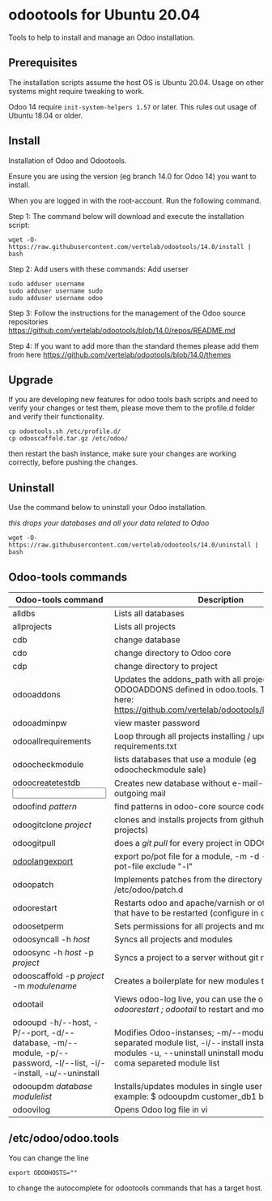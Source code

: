 # odootools for Ubuntu 20.04

Tools to help to install and manage an Odoo installation.

## Prerequisites

The installation scripts assume the host OS is Ubuntu 20.04. Usage on other 
systems might require tweaking to work.

Odoo 14 require `init-system-helpers 1.57` or later. This rules out usage of
Ubuntu 18.04 or older.

## Install

Installation of Odoo and Odootools.

Ensure you are using the version (eg branch 14.0 for Odoo 14) you want to install.

When you are logged in with the root-account. Run the following command.

Step 1: The command below will download and execute the installation script:
```
wget -O- https://raw.githubusercontent.com/vertelab/odootools/14.0/install | bash
```

Step 2: Add users with these commands:
Add userser
```
sudo adduser username
sudo adduser username sudo
sudo adduser username odoo
```
Step 3: Follow the instructions for the management of the Odoo source repositories
https://github.com/vertelab/odootools/blob/14.0/repos/README.md

Step 4: If you want to add more than the standard themes please add them from here
https://github.com/vertelab/odootools/blob/14.0/themes

## Upgrade

If you are developing new features for odoo tools bash scripts and need to verify your changes
or test them, please move them to the profile.d folder and verify their functionality.

```
cp odootools.sh /etc/profile.d/
cp odooscaffold.tar.gz /etc/odoo/
```

then restart the bash instance, make sure your changes are working correctly, before pushing the changes.


## Uninstall

Use the command below to uninstall your Odoo installation.

*this drops your databases and all your data related to Odoo*
```
wget -O- https://raw.githubusercontent.com/vertelab/odootools/14.0/uninstall | bash
```


## Odoo-tools commands

Odoo-tools command |Description
--- | ---
 alldbs                    | Lists all databases             
 allprojects               | Lists all projects              
 cdb                       | change database                 
 cdo                       | change directory to Odoo core   
 cdp                       | change directory to project     
 odooaddons                | Updates the addons_path with all project according to ODOOADDONS defined in odoo.tools. These are stored here: https://github.com/vertelab/odootools/blob/14.0/repos/
 odooadminpw               | view master password
 odooallrequirements       | Loop through all projects installing / updating requirements.txt
 odoocheckmodule   <module>        | lists databases that use a module (eg odoocheckmodule sale)
 odoocreatetestdb <database name> <input file or stdin> | Creates new database without e-mail-settings for outgoing mail
 odoofind *pattern*        | find patterns in odoo-core source code                     
 odoogitclone *project*    | clones and installs projects from githuh (vertel-projects)   
 odoogitpull    | does a *git pull* for every project in ODOOADDONS  
 [odoolangexport](https://github.com/vertelab/odootools/blob/14.0/odoolangexport.pdf)    | export po/pot file for a module, -m <module> -d <database> -l <language>. To export a pot-file exclude "-l"
 odoopatch                 | Implements patches from the directory /etc/odoo/patch.d        
 odoorestart               | Restarts odoo and apache/varnish or other systems that have to be restarted (configure in odoo.tools)
 odoosetperm               | Sets permissions for all projects and modules
 odoosyncall -h *host*     | Syncs all projects and modules
 odoosync -h *host* -p *project* | Syncs a project to a server without git meta data
 odooscaffold -p *project* -m *modulename* | Creates a boilerplate for new modules to work from
 odootail                  | Views odoo-log live, you can use the one-liner *odoorestart ; odootail* to restart and monitor odoo
odooupd -h/--host, -P/--port, -d/--database, -m/--module, -p/--password, -l/--list, -i/--install, -u/--uninstall | Modifies Odoo-instanses; -m/--module=	comma separated  module list, -i/--install	install or upgrade modules  -u, --uninstall	uninstall modules, -c/--check coma separeted module list
odooupdm *database* *modulelist*      | Installs/updates modules in single user mode. For example: $ odooupdm customer_db1 base              
 odoovilog                 | Opens Odoo log file in vi       

 
 ## /etc/odoo/odoo.tools
 You can change the line
 ```
 export ODOOHOSTS="" 
 ```
 to change the autocomplete for odootools commands that has a target host.
